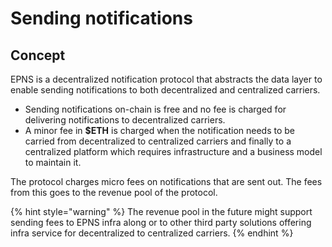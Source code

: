 # Sending notifications

## Concept

EPNS is a decentralized notification protocol that abstracts the data layer to enable sending notifications to both decentralized and centralized carriers.

* Sending notifications on-chain is free and no fee is charged for delivering notifications to decentralized carriers.
* A minor fee in **$ETH** is charged when the notification needs to be carried from decentralized to centralized carriers and finally to a centralized platform which requires infrastructure and a business model to maintain it.

The protocol charges micro fees on notifications that are sent out. The fees from this goes to the revenue pool of the protocol. 

{% hint style="warning" %}
The revenue pool in the future might support sending fees to EPNS infra along or to other third party solutions offering infra service for decentralized to centralized carriers.
{% endhint %}



